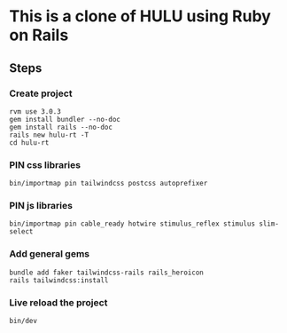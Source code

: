 # This is a clone of HULU using Ruby on Rails

## Steps

### Create project

```
rvm use 3.0.3
gem install bundler --no-doc
gem install rails --no-doc
rails new hulu-rt -T
cd hulu-rt
```

### PIN css libraries

```
bin/importmap pin tailwindcss postcss autoprefixer
```

### PIN js libraries

```
bin/importmap pin cable_ready hotwire stimulus_reflex stimulus slim-select
```

### Add general gems

```
bundle add faker tailwindcss-rails rails_heroicon
rails tailwindcss:install
```

### Live reload the project

```
bin/dev
```
